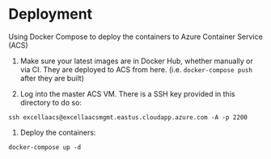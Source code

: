 # Deployment

Using Docker Compose to deploy the containers to Azure Container Service (ACS)

1. Make sure your latest images are in Docker Hub, whether manually or via CI. They are deployed to ACS from here. (i.e. `docker-compose push` after they are built)

1. Log into the master ACS VM. There is a SSH key provided in this directory to do so:

`ssh excellaacs@excellaacsmgmt.eastus.cloudapp.azure.com -A -p 2200`

1. Deploy the containers:

`docker-compose up -d`

